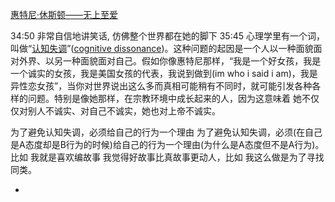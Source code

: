
[惠特尼·休斯顿——无上至爱](http://www.bilibili.com/video/av10340209/)


34:50 非常自信地讲笑话, 仿佛整个世界都在她的脚下
35:45
心理学里有一个词，叫做“[认知失调](https://zh.wikipedia.org/wiki/認知失調)”([cognitive dissonance](https://www.quora.com/What-are-some-examples-of-cognitive-dissonance-in-everyday-life))。这种问题的起因是一个人以一种面貌面对外界、以另一种面貌面对自己。假如你像惠特尼那样，“我是一个好女孩，我是一个诚实的女孩，我是美国女孩的代表，我说到做到(im who i said i am)，我是异性恋女孩”，当你对世界说出这么多而真相可能稍有不同时，就可能引发各种各样的问题。特别是像她那样，在宗教环境中成长起来的人，因为这意味着 她不仅仅对别人不诚实、对自己不诚实，她也对上帝不诚实。

为了避免认知失调，必须给自己的行为一个理由
为了避免认知失调，必须(在自己是A态度却是B行为的时候)给自己的行为一个理由(为什么是A态度但不是A行为)。比如 我就是喜欢编故事 我觉得好故事比真故事更动人，比如 我这么做是为了寻找同类。

-
